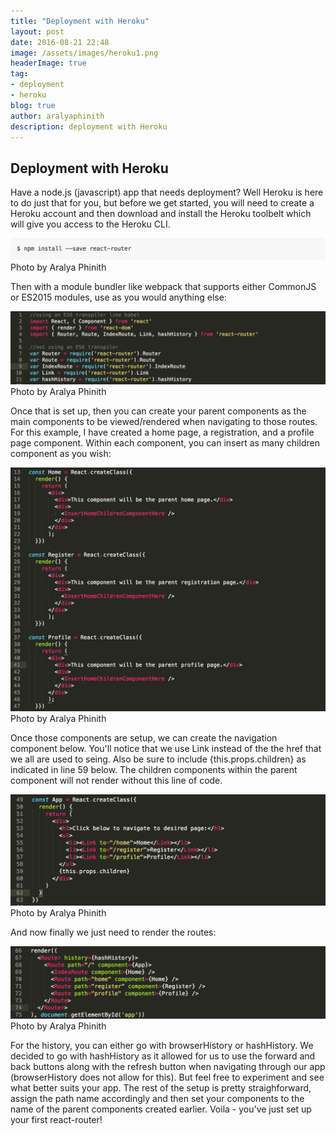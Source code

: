 ```yaml
---
title: "Deployment with Heroku"
layout: post
date: 2016-08-21 22:48
image: /assets/images/heroku1.png
headerImage: true
tag:
- deployment
- heroku
blog: true
author: aralyaphinith
description: deployment with Heroku
---
```


<div class="breaker"></div>

## Deployment with Heroku

Have a node.js (javascript) app that needs deployment?  Well Heroku is here to do just that for you, but before we get started, you will need to create a Heroku account and then download and install the Heroku toolbelt which will give you access to the Heroku CLI.

<div class="react-router">
  <img class="image" src="../assets/images/react-router1.png" alt="npm install react router">
  <figcaption class="caption">Photo by Aralya Phinith</figcaption>
</div>

Then with a module bundler like webpack that supports either CommonJS or ES2015 modules, use as you would anything else:

<div class="react-router">
  <img class="image" src="../assets/images/react-router2.png" alt="import react-router">
  <figcaption class="caption">Photo by Aralya Phinith</figcaption>
</div>

Once that is set up, then you can create your parent components as the main components to be viewed/rendered when navigating to those routes.  For this example, I have created a home page, a registration, and a profile page component.  Within each component, you can insert as many children component as you wish:

<div class="react-router">
  <img class="image" src="../assets/images/react-router3.png" alt="parent component">
  <figcaption class="caption">Photo by Aralya Phinith</figcaption>
</div>

Once those components are setup, we can create the navigation component below.  You'll notice that we use Link instead of the the href that we all are used to seing.  Also be sure to include {this.props.children} as indicated in line 59 below.  The children components within the parent component will not render without this line of code.

<div class="react-router">
  <img class="image" src="../assets/images/react-router4.png" alt="nav bar">
  <figcaption class="caption">Photo by Aralya Phinith</figcaption>
</div>

And now finally we just need to render the routes:

<div class="react-router">
  <img class="image" src="../assets/images/react-router5.png" alt="render routes">
  <figcaption class="caption">Photo by Aralya Phinith</figcaption>
</div>

For the history, you can either go with browserHistory or hashHistory.  We decided to go with hashHistory as it allowed for us to use the forward and back buttons along with the refresh button when navigating through our app (browserHistory does not allow for this).  But feel free to experiment and see what better suits your app.  The rest of the setup is pretty straighforward, assign the path name accordingly and then set your components to the name of the parent components created earlier.  Voila - you've just set up your first react-router!